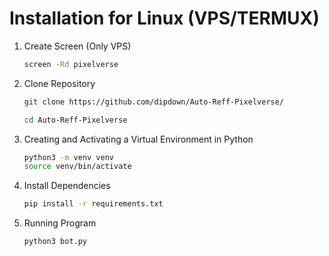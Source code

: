 # Installation for Linux (VPS/TERMUX)
1. Create Screen (Only VPS)
   ```sh
   screen -Rd pixelverse
   ```
2. Clone Repository
   ```sh
   git clone https://github.com/dipdown/Auto-Reff-Pixelverse/
   ```
   ```sh
   cd Auto-Reff-Pixelverse
   ```
3. Creating and Activating a Virtual Environment in Python
   ```sh
   python3 -m venv venv
   source venv/bin/activate
   ```
4. Install Dependencies
   ```sh
   pip install -r requirements.txt
   ```
6. Running Program
   ```sh
   python3 bot.py
   ```
